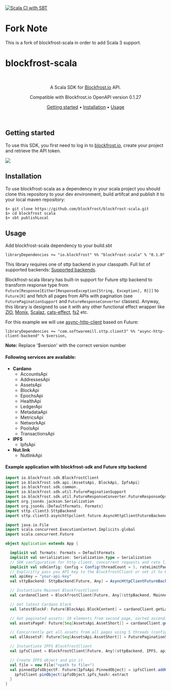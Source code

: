 [![Scala CI with SBT](https://github.com/blockfrost/blockfrost-scala/actions/workflows/actions.yml/badge.svg?branch=master)](https://github.com/blockfrost/blockfrost-scala/actions/workflows/actions.yml)
# Fork Note

This is a fork of blockfrost-scala in order to add Scala 3 support.

# blockfrost-scala

<br/>

<p align="center">A Scala SDK for <a href="https://blockfrost.io">Blockfrost.io</a> API.</p>
<p align="center">Compatible with Blockfrost.io OpenAPI version 0.1.27</p>
<p align="center">
  <a href="#getting-started">Getting started</a> •
  <a href="#installation">Installation</a> •
  <a href="#usage">Usage</a>
</p>
<br>

## Getting started

To use this SDK, you first need to log in to [blockfrost.io](https://blockfrost.io), create your project and retrieve the API token.

<img src="https://i.imgur.com/smY12ro.png">

## Installation

To use blockfrost-scala as a dependency in your scala project you should clone this repository to your dev environment, build artifcat and publish it to your local maven repository:

```
$> git clone https://github.com/blockfrost/blockfrost-scala.git
$> cd blockfrost scala
$> sbt publishLocal
```

## Usage

Add blockfrost-scala dependency to your build.sbt

```
libraryDependencies += "io.blockfrost" %% "blockfrost-scala" % "0.1.0"
```

This library requires one of sttp backend in your classpath. Full list of supported backends: [Supported backends](https://sttp.softwaremill.com/en/latest/backends/summary.html).

Blockfrost-scala library has built-in support for Future sttp backend to transform response type from `Future[Response[Either[ResponseException[String, Exception], R]]]` to `Future[R]` and fetch all pages from APIs with pagination (see `FuturePaginationSupport` and `FutureResponseConverter` classes). Anyway, this library is designed to use it with any other functional effect wrapper like [ZIO](https://github.com/zio/zio), [Monix](https://monix.io/), [Scalaz](https://github.com/scalaz/scalaz), [cats-effect](https://github.com/typelevel/cats-effect), [fs2](https://github.com/typelevel/fs2) etc.

For this example we will use [async-http-client](https://sttp.softwaremill.com/en/latest/backends/future.html#using-async-http-client) based on Future:

```
libraryDependencies += "com.softwaremill.sttp.client3" %% "async-http-client-backend" % $version,
```

**Note:** Replace '$version' with the correct version number

#### Following services are available:

- **Cardano**
  - AccountsApi
  - AddressesApi
  - AssetsApi
  - BlockApi
  - EpochsApi
  - HealthApi
  - LedgerApi
  - MetadataApi
  - MetricsApi
  - NetworkApi
  - PoolsApi
  - TransactionsApi
- **IPFS**
  - IpfsApi
- **Nut.link**
  - NutlinkApi

#### Example application with blockfrost-sdk and Future sttp backend

```scala
import io.blockfrost.sdk.BlockfrostClient
import io.blockfrost.sdk.api.{AssetsApi, BlockApi, IpfsApi}
import io.blockfrost.sdk.common._
import io.blockfrost.sdk.util.FuturePaginationSupport
import io.blockfrost.sdk.util.FutureResponseConverter.FutureResponseOps
import org.json4s.jackson.Serialization
import org.json4s.{DefaultFormats, Formats}
import sttp.client3.SttpBackend
import sttp.client3.asynchttpclient.future.AsyncHttpClientFutureBackend

import java.io.File
import scala.concurrent.ExecutionContext.Implicits.global
import scala.concurrent.Future

object Application extends App {

  implicit val formats: Formats = DefaultFormats
  implicit val serialization: Serialization.type = Serialization
  // SDK configuration for http client, concurrent requests and rate limiter
  implicit val sdkConfig: Config = Config(threadCount = 5, rateLimitPauseMillis = 500, readTimeoutMillis = 5000)
  // Explicitly pass you API key to the BlockfrostClient or set it to BLOCKFROST_API_KEY env variable
  val apiKey = "your-api-key"
  val sttpBackend: SttpBackend[Future, Any] = AsyncHttpClientFutureBackend()

  // Instantiate Mainnet BlockfrostClient
  val cardanoClient = BlockfrostClient[Future, Any](sttpBackend, Mainnet, apiKey)

  // Get latest Cardano block
  val latestBlockF: Future[BlockApi.BlockContent] = cardanoClient.getLatestBlock.extract

  // Get paginated assets: 10 elements from second page, sorted ascending
  val assetsPageF: Future[Seq[AssetsApi.AssetShort]] = cardanoClient.getAssets(SortedPageRequest.apply(count = 10, page = 2, order = Asc)).extract

  // Concurrently get all assets from all pages using 5 threads (configured in sdkConfig variable)
  val allAssetsF: Future[Seq[AssetsApi.AssetShort]] = FuturePaginationSupport.getAllPages((pr: PageRequest) => cardanoClient.getAssets(pr.asInstanceOf[SortedPageRequest]).extract, Some(Asc))

  // Instantiate IPFS BlockfrostClient
  val ipfsClient = BlockfrostClient[Future, Any](sttpBackend, IPFS, apiKey)

  // Create IPFS object and pin it
  val file = new File("<path to file>")
  val pinnedIpfsObjectF: Future[IpfsApi.PinnedObject] = ipfsClient.addObject(file).extract.flatMap { ipfsObject =>
    ipfsClient.pinObject(ipfsObject.ipfs_hash).extract
  }
}
```
